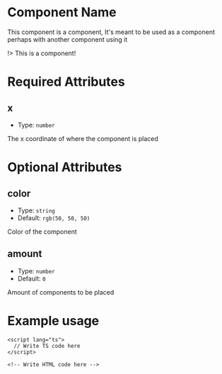 # Component Name

This component is a component, It's meant to be used as a component perhaps with another component using it

!> This is a component!

# Required Attributes

## x

- Type: `number`

The x coordinate of where the component is placed

# Optional Attributes

## color

- Type: `string`
- Default: `rgb(50, 50, 50)`

Color of the component

## amount

- Type: `number`
- Default: `0`

Amount of components to be placed

# Example usage

```svelte
<script lang="ts">
  // Write TS code here
</script>

<!-- Write HTML code here -->
```
